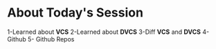
# About Today's Session


1-Learned about **VCS**
2-Learned about **DVCS**
3-Diff **VCS** and **DVCS**
4- Github
5- Github Repos

